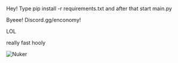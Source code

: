 Hey! Type pip install -r requirements.txt and after that start main.py

Byeee! Discord.gg/enconomy!

LOL 

really fast hooly 

![Nuker](https://user-images.githubusercontent.com/81118920/203185531-bbb9f481-0bc2-4178-8843-a05861e7f9c9.png)
